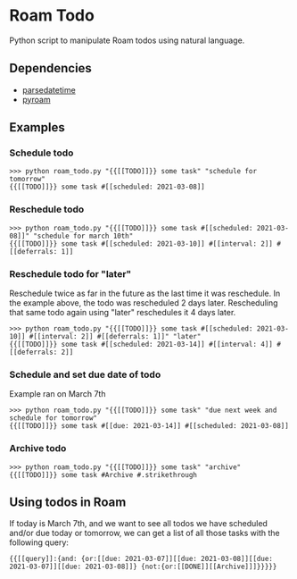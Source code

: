 # Roam Todo

Python script to manipulate Roam todos using natural language.

## Dependencies

- [parsedatetime](https://github.com/bear/parsedatetime)
- [pyroam](https://github.com/taylormitchell/pyroam)

## Examples

### Schedule todo
```
>>> python roam_todo.py "{{[[TODO]]}} some task" "schedule for tomorrow"
{{[[TODO]]}} some task #[[scheduled: 2021-03-08]]
```

### Reschedule todo
```
>>> python roam_todo.py "{{[[TODO]]}} some task #[[scheduled: 2021-03-08]]" "schedule for march 10th"
{{[[TODO]]}} some task #[[scheduled: 2021-03-10]] #[[interval: 2]] #[[deferrals: 1]]
```

### Reschedule todo for "later" 
Reschedule twice as far in the future as the last time it was reschedule. In the example above, the todo was rescheduled 2 days later. Rescheduling that same todo again using "later" reschedules it 4 days later.
```
>>> python roam_todo.py "{{[[TODO]]}} some task #[[scheduled: 2021-03-10]] #[[interval: 2]] #[[deferrals: 1]]" "later"
{{[[TODO]]}} some task #[[scheduled: 2021-03-14]] #[[interval: 4]] #[[deferrals: 2]]
```

### Schedule and set due date of todo
Example ran on March 7th
```
>>> python roam_todo.py "{{[[TODO]]}} some task" "due next week and schedule for tomorrow"
{{[[TODO]]}} some task #[[due: 2021-03-14]] #[[scheduled: 2021-03-08]]
```

### Archive todo
```
>>> python roam_todo.py "{{[[TODO]]}} some task" "archive"
{{[[TODO]]}} some task #Archive #.strikethrough
```

## Using todos in Roam

If today is March 7th, and we want to see all todos we have scheduled and/or due today or tomorrow, we can get a list of all those tasks with the following query:
```
{{[[query]]:{and: {or:[[due: 2021-03-07]][[due: 2021-03-08]][[due: 2021-03-07]][[due: 2021-03-08]]} {not:{or:[[DONE]][[Archive]]]}}}}}
```